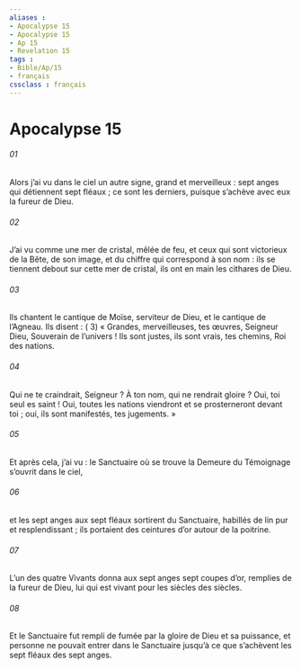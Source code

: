 ```yaml
---
aliases : 
- Apocalypse 15
- Apocalypse 15
- Ap 15
- Revelation 15
tags : 
- Bible/Ap/15
- français
cssclass : français
---
```


# Apocalypse 15

###### 01
Alors j’ai vu dans le ciel un autre signe, grand et merveilleux : sept anges qui détiennent sept fléaux ; ce sont les derniers, puisque s’achève avec eux la fureur de Dieu.
###### 02
J’ai vu comme une mer de cristal, mêlée de feu, et ceux qui sont victorieux de la Bête, de son image, et du chiffre qui correspond à son nom : ils se tiennent debout sur cette mer de cristal, ils ont en main les cithares de Dieu.
###### 03
Ils chantent le cantique de Moïse, serviteur de Dieu, et le cantique de l’Agneau. Ils disent :
(
3) « Grandes, merveilleuses, tes œuvres,
Seigneur Dieu, Souverain de l’univers !
Ils sont justes, ils sont vrais, tes chemins,
Roi des nations.
###### 04
Qui ne te craindrait, Seigneur ?
À ton nom, qui ne rendrait gloire ?
Oui, toi seul es saint !
Oui, toutes les nations viendront
et se prosterneront devant toi ;
oui, ils sont manifestés, tes jugements. »
###### 05
Et après cela, j’ai vu : le Sanctuaire où se trouve la Demeure du Témoignage s’ouvrit dans le ciel,
###### 06
et les sept anges aux sept fléaux sortirent du Sanctuaire, habillés de lin pur et resplendissant ; ils portaient des ceintures d’or autour de la poitrine.
###### 07
L’un des quatre Vivants donna aux sept anges sept coupes d’or, remplies de la fureur de Dieu, lui qui est vivant pour les siècles des siècles.
###### 08
Et le Sanctuaire fut rempli de fumée par la gloire de Dieu et sa puissance, et personne ne pouvait entrer dans le Sanctuaire jusqu’à ce que s’achèvent les sept fléaux des sept anges.
